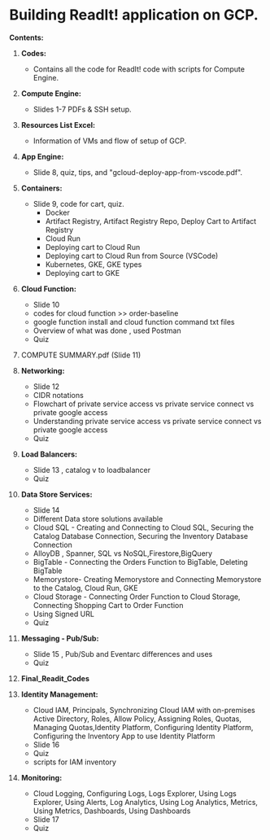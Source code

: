Building ReadIt! application on GCP. 
=====================================================================
         
**Contents:**

1. **Codes:**
   - Contains all the code for ReadIt! code with scripts for Compute Engine.

2. **Compute Engine:**
   - Slides 1-7 PDFs & SSH setup.

3. **Resources List Excel:**
   - Information of VMs and flow of setup of GCP.

4. **App Engine:**
   - Slide 8, quiz, tips, and "gcloud-deploy-app-from-vscode.pdf".

5. **Containers:**
   - Slide 9, code for cart, quiz.
     - Docker
     - Artifact Registry, Artifact Registry Repo, Deploy Cart to Artifact Registry
     - Cloud Run
     - Deploying cart to Cloud Run
     - Deploying cart to Cloud Run from Source (VSCode)
     - Kubernetes, GKE, GKE types
     - Deploying cart to GKE

6. **Cloud Function:**
   - Slide 10
   - codes for cloud function >> order-baseline
   - google function install and cloud function command txt files
   - Overview of what was done , used Postman
   - Quiz

7. COMPUTE SUMMARY.pdf (Slide 11)

8. **Networking:**
   - Slide 12
   - CIDR notations
   - Flowchart of private service access vs private service connect vs private google access
   - Understanding private service access vs private service connect vs private google access
   - Quiz

9. **Load Balancers:**
   - Slide 13 , catalog v to loadbalancer
   - Quiz

9. **Data Store Services:**
   - Slide 14
   - Different Data store solutions available
   - Cloud SQL - Creating and Connecting to Cloud SQL, Securing the Catalog Database Connection, Securing the Inventory Database Connection
   - AlloyDB , Spanner, SQL vs NoSQL,Firestore,BigQuery
   - BigTable - Connecting the Orders Function to BigTable, Deleting BigTable
   - Memorystore- Creating Memorystore and Connecting Memorystore to the Catalog, Cloud Run, GKE 
   - Cloud Storage - Connecting Order Function to Cloud Storage, Connecting Shopping Cart to Order Function
   - Using Signed URL
   - Quiz

10. **Messaging - Pub/Sub:**
    - Slide 15 , Pub/Sub and Eventarc differences and uses
    - Quiz

11. **Final_Readit_Codes**

12. **Identity Management:**
    - Cloud IAM, Principals, Synchronizing Cloud IAM with on-premises Active Directory, Roles, Allow Policy, Assigning Roles, Quotas, Managing Quotas,Identity Platform, Configuring Identity Platform, Configuring the Inventory App to use Identity Platform
    - Slide 16
    - Quiz
    - scripts for IAM inventory

13. **Monitoring:**
    - Cloud Logging, Configuring Logs, Logs Explorer, Using Logs Explorer, Using Alerts, Log Analytics, Using Log Analytics, Metrics, Using Metrics, Dashboards, Using Dashboards
    - Slide 17
    - Quiz

